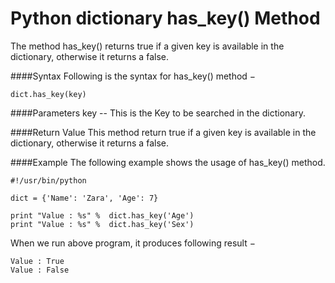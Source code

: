 # Python dictionary has_key() Method

The method has_key() returns true if a given key is available in the dictionary, otherwise it returns a false.

####Syntax
Following is the syntax for has_key() method −
```
dict.has_key(key)
```

####Parameters
key -- This is the Key to be searched in the dictionary.

####Return Value
This method return true if a given key is available in the dictionary, otherwise it returns a false.

####Example
The following example shows the usage of has_key() method.
```
#!/usr/bin/python

dict = {'Name': 'Zara', 'Age': 7}

print "Value : %s" %  dict.has_key('Age')
print "Value : %s" %  dict.has_key('Sex')
```

When we run above program, it produces following result −
```
Value : True
Value : False
```